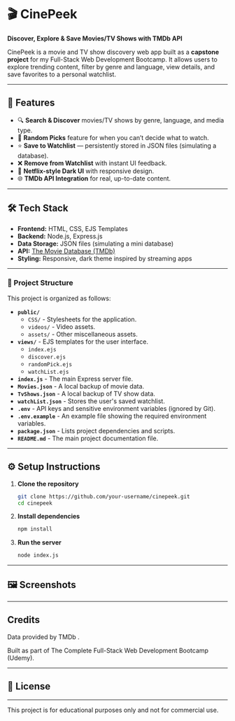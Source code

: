 # 🎬 CinePeek  
**Discover, Explore & Save Movies/TV Shows with TMDb API**  

CinePeek is a movie and TV show discovery web app built as a **capstone project** for my Full-Stack Web Development Bootcamp. It allows users to explore trending content, filter by genre and language, view details, and save favorites to a personal watchlist.  

---

## 🚀 Features  
- 🔍 **Search & Discover** movies/TV shows by genre, language, and media type.  
- 🎲 **Random Picks** feature for when you can’t decide what to watch.  
- ⭐ **Save to Watchlist** — persistently stored in JSON files (simulating a database).  
- ❌ **Remove from Watchlist** with instant UI feedback.  
- 🎨 **Netflix-style Dark UI** with responsive design.  
- 🌐 **TMDb API Integration** for real, up-to-date content.  

---

## 🛠️ Tech Stack  
- **Frontend:** HTML, CSS, EJS Templates  
- **Backend:** Node.js, Express.js  
- **Data Storage:** JSON files (simulating a mini database)  
- **API:** [The Movie Database (TMDb)](https://www.themoviedb.org/)  
- **Styling:** Responsive, dark theme inspired by streaming apps  

---

### 📁 Project Structure

This project is organized as follows:

-   **`public/`**
    -   `CSS/` - Stylesheets for the application.
    -   `videos/` - Video assets.
    -   `assets/` - Other miscellaneous assets.
-   **`views/`** - EJS templates for the user interface.
    -   `index.ejs`
    -   `discover.ejs`
    -   `randomPick.ejs`
    -   `watchList.ejs`
-   **`index.js`** - The main Express server file.
-   **`Movies.json`** - A local backup of movie data.
-   **`TvShows.json`** - A local backup of TV show data.
-   **`watchList.json`** - Stores the user's saved watchlist.
-   **`.env`** - API keys and sensitive environment variables (ignored by Git).
-   **`.env.example`** - An example file showing the required environment variables.
-   **`package.json`** - Lists project dependencies and scripts.
-   **`README.md`** - The main project documentation file.

---

## ⚙️ Setup Instructions  

1. **Clone the repository**  
   ```bash
   git clone https://github.com/your-username/cinepeek.git
   cd cinepeek
2. **Install dependencies**  
   ```bash
   npm install
3. **Run the server**  
   ```bash
   node index.js
---
## 🖼️ Screenshots

---

## Credits
 Data provided by TMDb
.

Built as part of The Complete Full-Stack Web Development Bootcamp (Udemy).

---
   
## 📜 License

---

This project is for educational purposes only and not for commercial use.

